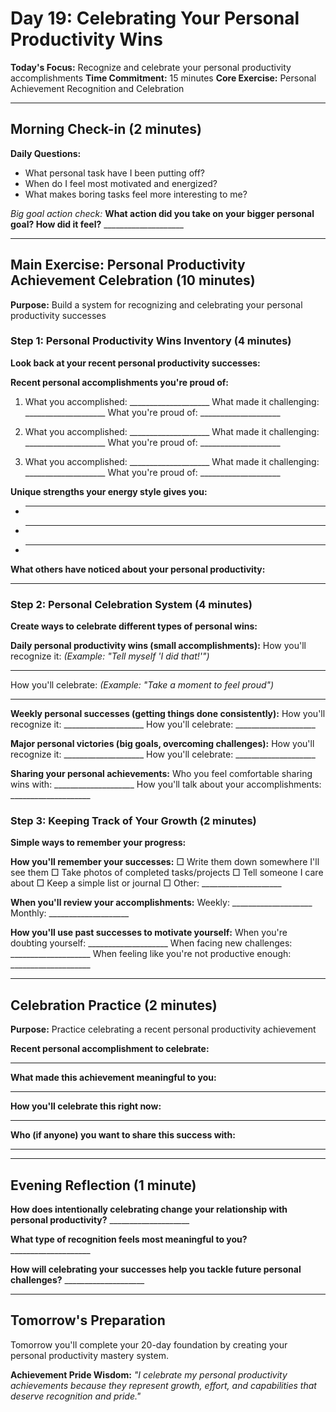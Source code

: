 # Day 19: Celebrating Your Personal Productivity Wins

**Today's Focus:** Recognize and celebrate your personal productivity accomplishments
**Time Commitment:** 15 minutes
**Core Exercise:** Personal Achievement Recognition and Celebration

---

## Morning Check-in (2 minutes)

**Daily Questions:**
- What personal task have I been putting off?
- When do I feel most motivated and energized?
- What makes boring tasks feel more interesting to me?

*Big goal action check:*
**What action did you take on your bigger personal goal? How did it feel?** ____________________

---

## Main Exercise: Personal Productivity Achievement Celebration (10 minutes)

**Purpose:** Build a system for recognizing and celebrating your personal productivity successes

### Step 1: Personal Productivity Wins Inventory (4 minutes)

**Look back at your recent personal productivity successes:**

**Recent personal accomplishments you're proud of:**
1. What you accomplished: ____________________
   What made it challenging: ____________________
   What you're proud of: ____________________

2. What you accomplished: ____________________
   What made it challenging: ____________________
   What you're proud of: ____________________

3. What you accomplished: ____________________
   What made it challenging: ____________________
   What you're proud of: ____________________

**Unique strengths your energy style gives you:**
- ____________________
- ____________________
- ____________________

**What others have noticed about your personal productivity:**
____________________

### Step 2: Personal Celebration System (4 minutes)

**Create ways to celebrate different types of personal wins:**

**Daily personal productivity wins (small accomplishments):**
How you'll recognize it: *(Example: "Tell myself 'I did that!'")*
____________________
How you'll celebrate: *(Example: "Take a moment to feel proud")*
____________________

**Weekly personal successes (getting things done consistently):**
How you'll recognize it: ____________________
How you'll celebrate: ____________________

**Major personal victories (big goals, overcoming challenges):**
How you'll recognize it: ____________________
How you'll celebrate: ____________________

**Sharing your personal achievements:**
Who you feel comfortable sharing wins with: ____________________
How you'll talk about your accomplishments: ____________________

### Step 3: Keeping Track of Your Growth (2 minutes)

**Simple ways to remember your progress:**

**How you'll remember your successes:**
□ Write them down somewhere I'll see them
□ Take photos of completed tasks/projects
□ Tell someone I care about
□ Keep a simple list or journal
□ Other: ____________________

**When you'll review your accomplishments:**
Weekly: ____________________
Monthly: ____________________

**How you'll use past successes to motivate yourself:**
When you're doubting yourself: ____________________
When facing new challenges: ____________________
When feeling like you're not productive enough: ____________________

---

## Celebration Practice (2 minutes)

**Purpose:** Practice celebrating a recent personal productivity achievement

**Recent personal accomplishment to celebrate:**
____________________

**What made this achievement meaningful to you:**
____________________

**How you'll celebrate this right now:**
____________________

**Who (if anyone) you want to share this success with:**
____________________

---

## Evening Reflection (1 minute)

**How does intentionally celebrating change your relationship with personal productivity?** ____________________

**What type of recognition feels most meaningful to you?** ____________________

**How will celebrating your successes help you tackle future personal challenges?** ____________________

---

## Tomorrow's Preparation
Tomorrow you'll complete your 20-day foundation by creating your personal productivity mastery system.

**Achievement Pride Wisdom:**
*"I celebrate my personal productivity achievements because they represent growth, effort, and capabilities that deserve recognition and pride."*
